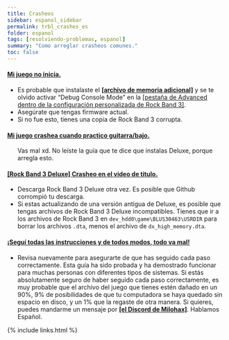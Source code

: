```yaml
---
title: Crasheos
sidebar: espanol_sidebar
permalink: trbl_crashes_es
folder: espanol
tags: [resolviendo-problemas, espanol]
summary: "Como arreglar crasheos comunes."
toc: false
---
```


<div class="panel-group" id="accordion">
                    <div class="panel panel-default">
                        <div class="panel-heading">
                            <h4 class="panel-title">
                                <a class="noCrossRef accordion-toggle" data-toggle="collapse" data-parent="#accordion" href="#juego-no-inicia">Mi juego no inicia.</a>
                            </h4>
                        </div>
                        <div id="juego-no-inicia" class="panel-collapse collapse noCrossRef">
                            <div class="panel-body">
                               <ul>
<li>Es probable que instalaste el <a href="https://carlmylo.github.io/docu-rpcs3/adv_himem_es" target="_blank"><strong>[archivo de memoria adicional]</strong></a> y se te olvido activar “Debug Console Mode” en la <a href="https://carlmylo.github.io/docu-rpcs3/custom_config_adv_es" target="_blank">[pestaña de Advanced dentro de la configuración personalizada de Rock Band 3]</a>.</li>
<li>Asegúrate que tengas firmware actual.</li>
<li>Si no fue esto, tienes una copia de Rock Band 3 corrupta.</li>
</ul>
                            </div>
                        </div>
                    </div>
                    <!-- /.panel -->
                    <div class="panel panel-default">
                        <div class="panel-heading">
                            <h4 class="panel-title">
                                <a class="noCrossRef accordion-toggle" data-toggle="collapse" data-parent="#accordion" href="#crasheo-practica">Mi juego crashea cuando practico guitarra/bajo.</a>
                            </h4>
                        </div>
                        <div id="crasheo-practica" class="panel-collapse collapse noCrossRef">
                            <div class="panel-body">
<ul>Vas mal xd. No leíste la guía que te dice que instalas Deluxe, porque arregla esto.</ul>
                            </div>
                        </div>
                    </div>
                    <!-- /.panel -->
                                        <div class="panel panel-default">
                        <div class="panel-heading">
                            <h4 class="panel-title">
                                <a class="noCrossRef accordion-toggle" data-toggle="collapse" data-parent="#accordion" href="#deluxe-crasheo-en-video">[Rock Band 3 Deluxe] Crasheo en el video de titulo.</a>
                            </h4>
                        </div>
                        <div id="deluxe-crasheo-en-video" class="panel-collapse collapse noCrossRef">
                            <div class="panel-body">
<ul>
<li>Descarga Rock Band 3 Deluxe otra vez. Es posible que Github corrompió tu descarga.</li>
<li>Si estas actualizando de una versión antigua de Deluxe, es posible que tengas archivos de Rock Band 3 Deluxe incompatibles. Tienes que ir a los archivos de Rock Band 3 en <code>dev_hdd0\game\BLUS30463\USRDIR</code> para borrar los archivos <code>.dta</code>, menos el archivo de <code>dx_high_memory.dta</code>.</li>
</ul>
                            </div>
                        </div>
                    </div>
                    <!-- /.panel -->
                                        <div class="panel panel-default">
                        <div class="panel-heading">
                            <h4 class="panel-title">
                                <a class="noCrossRef accordion-toggle" data-toggle="collapse" data-parent="#accordion" href="#todo-va-mal">¡Seguí todas las instrucciones y de todos modos, todo va mal!</a>
                            </h4>
                        </div>
                        <div id="todo-va-mal" class="panel-collapse collapse noCrossRef">
                            <div class="panel-body">
<ul>
<li>Revisa nuevamente para asegurarte de que has seguido cada paso correctamente. Esta guía ha sido probada y ha demostrado funcionar para muchas personas con diferentes tipos de sistemas. Si estás absolutamente seguro de haber seguido cada paso correctamente, es muy probable que el archivo del juego que tienes estén dañado en un 90%, 9% de posibilidades de que tu computadora se haya quedado sin espacio en disco, y un 1% que la regaste de otra manera. Si quieres, puedes mandarme un mensaje por <a href="https://rb3dx.milohax.org/discord" target="_blank"><strong>[el Discord de Milohax]</strong></a>. Hablamos Español.</li>
</ul>
                            </div>
                        </div>
                    </div>
                    <!-- /.panel -->
</div>
<!-- /.panel-group -->

{% include links.html %}